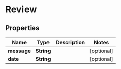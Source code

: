 
# Review

## Properties
Name | Type | Description | Notes
------------ | ------------- | ------------- | -------------
**message** | **String** |  |  [optional]
**date** | **String** |  |  [optional]



